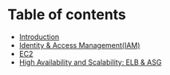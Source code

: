 # Table of contents

* [Introduction](README.md)
* [Identity & Access Management\(IAM\)](iam.md)
* [EC2](ec2.md)
* [High Availability and Scalability: ELB & ASG](high-availability-and-scalability-elb-and-asg.md)

